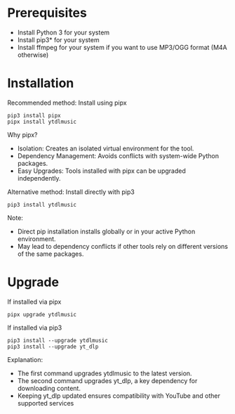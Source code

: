 # Prerequisites

- Install Python 3 for your system
- Install pip3* for your system
- Install ffmpeg for your system if you want to use MP3/OGG format (M4A otherwise)

# Installation

Recommended method: Install using pipx

```
pip3 install pipx
pipx install ytdlmusic
```

Why pipx?
- Isolation: Creates an isolated virtual environment for the tool.
- Dependency Management: Avoids conflicts with system-wide Python packages.
- Easy Upgrades: Tools installed with pipx can be upgraded independently.

Alternative method: Install directly with pip3
```
pip3 install ytdlmusic
```

Note:
- Direct pip installation installs globally or in your active Python environment.
- May lead to dependency conflicts if other tools rely on different versions of the same packages.


# Upgrade


If installed via pipx

```
pipx upgrade ytdlmusic
```

If installed via pip3
```
pip3 install --upgrade ytdlmusic
pip3 install --upgrade yt_dlp
```

Explanation:
- The first command upgrades ytdlmusic to the latest version.
- The second command upgrades yt_dlp, a key dependency for downloading content.
- Keeping yt_dlp updated ensures compatibility with YouTube and other supported services